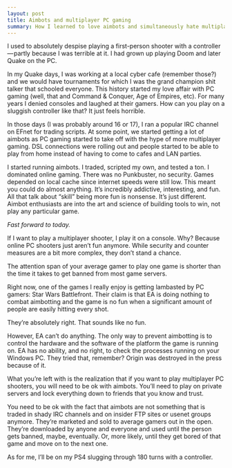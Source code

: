 ```yaml
---
layout: post
title: Aimbots and multiplayer PC gaming
summary: How I learned to love aimbots and simultaneously hate multiplayer PC gaming.
---
```


I used to absolutely despise playing a first-person shooter with a controller — partly because I was terrible at it. I had grown up playing Doom and later Quake on the PC.

In my Quake days, I was working at a local cyber cafe (remember those?) and we would have tournaments for which I was the grand champion shit talker that schooled everyone. This history started my love affair with PC gaming (well, that and Command & Conquer, Age of Empires, etc). For many years I denied consoles and laughed at their gamers. How can you play on a sluggish controller like that? It just feels horrible.

In those days (I was probably around 16 or 17), I ran a popular IRC channel on EFnet for trading scripts. At some point, we started getting a lot of aimbots as PC gaming started to take off with the hype of more multiplayer gaming. DSL connections were rolling out and people started to be able to play from home instead of having to come to cafes and LAN parties.

I started running aimbots. I traded, scripted my own, and tested a ton. I dominated online gaming. There was no Punkbuster, no security. Games depended on local cache since internet speeds were still low. This meant you could do almost anything. It’s incredibly addictive, interesting, and fun. All that talk about “skill” being more fun is nonsense. It’s just different. Aimbot enthusiasts are into the art and science of building tools to win, not play any particular game.

_Fast forward to today._

If I want to play a multiplayer shooter, I play it on a console. Why? Because online PC shooters just aren’t fun anymore. While security and counter measures are a bit more complex, they don’t stand a chance.

The attention span of your average gamer to play one game is shorter than the time it takes to get banned from most game servers.

Right now, one of the games I really enjoy is getting lambasted by PC gamers: Star Wars Battlefront. Their claim is that EA is doing nothing to combat aimbotting and the game is no fun when a significant amount of people are easily hitting every shot.

They’re absolutely right. That sounds like no fun.

However, EA can’t do anything. The only way to prevent aimbotting is to control the hardware and the software of the platform the game is running on. EA has no ability, and no right, to check the processes running on your Windows PC. They tried that, remember? Origin was destroyed in the press because of it.

What you’re left with is the realization that if you want to play multiplayer PC shooters, you will need to be ok with aimbots. You’ll need to play on private servers and lock everything down to friends that you know and trust.

You need to be ok with the fact that aimbots are not something that is traded in shady IRC channels and on insider FTP sites or usenet groups anymore. They’re marketed and sold to average gamers out in the open. They’re downloaded by anyone and everyone and used until the person gets banned, maybe, eventually. Or, more likely, until they get bored of that game and move on to the next one.

As for me, I’ll be on my PS4 slugging through 180 turns with a controller.
